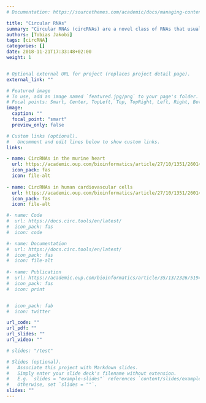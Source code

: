 ```yaml
---
# Documentation: https://sourcethemes.com/academic/docs/managing-content/

title: "Circular RNAs"
summary: "Circular RNAs (circRNAs) are a novel class of RNAs that usually originate from within genes and are unique due to their circularity. The lab studies effects of circRNAs in the healthy and diseased heart and develops software for circRNA research."
authors: [Tobias Jakobi]
tags: [circRNA]
categories: []
date: 2018-11-21T17:33:48+02:00
weight: 1


# Optional external URL for project (replaces project detail page).
external_link: ""

# Featured image
# To use, add an image named `featured.jpg/png` to your page's folder.
# Focal points: Smart, Center, TopLeft, Top, TopRight, Left, Right, BottomLeft, Bottom, BottomRight.
image:
  caption: ""
  focal_point: "smart"
  preview_only: false

# Custom links (optional).
#   Uncomment and edit lines below to show custom links.
links:

- name: CircRNAs in the murine heart
  url: https://academic.oup.com/bioinformatics/article/27/10/1351/260144
  icon_pack: fas
  icon: file-alt 
  
- name: CircRNAs in human cardiovascular cells
  url: https://academic.oup.com/bioinformatics/article/27/10/1351/260144
  icon_pack: fas
  icon: file-alt  

#- name: Code
#  url: https://docs.circ.tools/en/latest/
#  icon_pack: fas
#  icon: code

#- name: Documentation
#  url: https://docs.circ.tools/en/latest/
#  icon_pack: fas
#  icon: file-alt
    
#- name: Publication
#  url: https://academic.oup.com/bioinformatics/article/35/13/2326/5194340
#  icon_pack: fas
#  icon: print 


#  icon_pack: fab
#  icon: twitter

url_code: ""
url_pdf: ""
url_slides: ""
url_video: ""

# slides: "/test"

# Slides (optional).
#   Associate this project with Markdown slides.
#   Simply enter your slide deck's filename without extension.
#   E.g. `slides = "example-slides"` references `content/slides/example-slides.md`.
#   Otherwise, set `slides = ""`.
slides: ""
---
```

